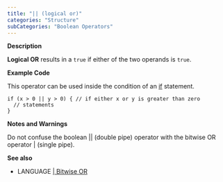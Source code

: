 ```yaml
---
title: "|| (logical or)"
categories: "Structure"
subCategories: "Boolean Operators"
---
```


**Description**

**Logical OR** results in a `true` if either of the two operands is
`true`.

**Example Code**

This operator can be used inside the condition of an
[if](../../control-structure/if) statement.

    if (x > 0 || y > 0) { // if either x or y is greater than zero
      // statements
    }

**Notes and Warnings**

Do not confuse the boolean || (double pipe) operator with the bitwise OR
operator | (single pipe).

**See also**

-   LANGUAGE [| Bitwise OR](../../bitwise-operators/bitwiseor)

